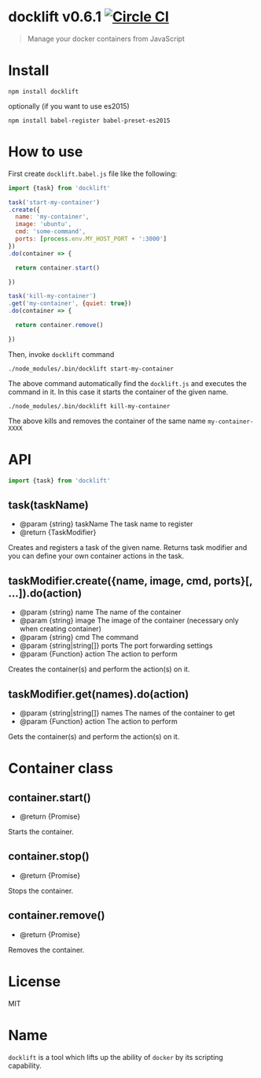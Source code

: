 # docklift v0.6.1 [![Circle CI](https://circleci.com/gh/kt3k/docklift.svg?style=svg)](https://circleci.com/gh/kt3k/docklift)

> Manage your docker containers from JavaScript

# Install

    npm install docklift

optionally (if you want to use es2015)

    npm install babel-register babel-preset-es2015

# How to use

First create `docklift.babel.js` file like the following:

```js
import {task} from 'docklift'

task('start-my-container')
.create({
  name: 'my-container',
  image: 'ubuntu',
  cmd: 'some-command',
  ports: [process.env.MY_HOST_PORT + ':3000']
})
.do(container => {

  return container.start()

})

task('kill-my-container')
.get('my-container', {quiet: true})
.do(container => {

  return container.remove()

})
```

Then, invoke `docklift` command

    ./node_modules/.bin/docklift start-my-container

The above command automatically find the `docklift.js` and executes the command in it. In this case it starts the container of the given name.

    ./node_modules/.bin/docklift kill-my-container

The above kills and removes the container of the same name `my-container-XXXX`

# API

```js
import {task} from 'docklift'
```

## task(taskName)

- @param {string} taskName The task name to register
- @return {TaskModifier}

Creates and registers a task of the given name. Returns task modifier and you can define your own container actions in the task.

## taskModifier.create({name, image, cmd, ports}[, ...]).do(action)

- @param {string} name The name of the container
- @param {string} image The image of the container (necessary only when creating container)
- @param {string} cmd The command
- @param {string|string[]} ports The port forwarding settings
- @param {Function} action The action to perform

Creates the container(s) and perform the action(s) on it.

## taskModifier.get(names).do(action)

- @param {string|string[]} names The names of the container to get
- @param {Function} action The action to perform

Gets the container(s) and perform the action(s) on it.

# Container class

## container.start()

- @return {Promise}

Starts the container.

## container.stop()

- @return {Promise}

Stops the container.

## container.remove()

- @return {Promise}

Removes the container.

# License

MIT

# Name

`docklift` is a tool which lifts up the ability of `docker` by its scripting capability.

